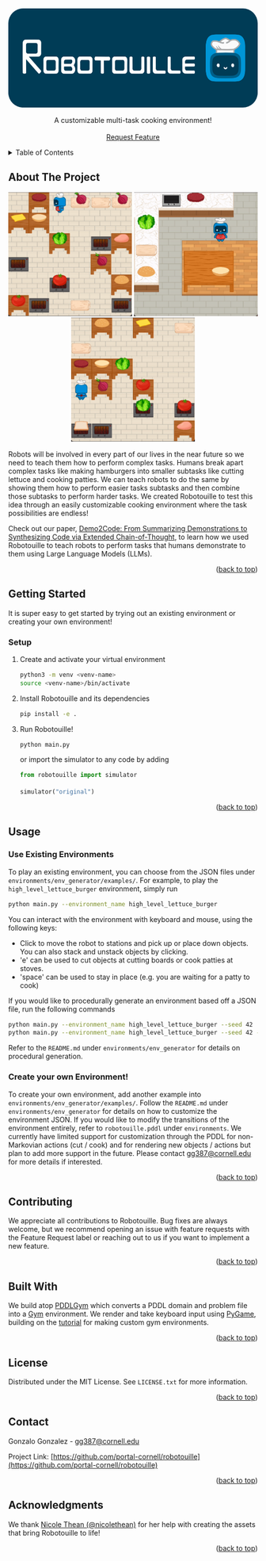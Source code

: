 
<a name="readme-top"></a>

<!-- PROJECT LOGO -->
<br />
<div align="center">
  <a href="https://github.com/portal-cornell/robotouille">
    <img src="README_assets/banner.png" alt="Logo" width="600" height="200", style="border-radius:30px">
  </a>
  
  <p align="center">
    A customizable multi-task cooking environment!
    <br />
    <br />
    <a href="https://github.com/portal-cornell/robotouille/issues">Request Feature</a>
  </p>
</div>



<!-- TABLE OF CONTENTS -->
<details>
  <summary>Table of Contents</summary>
  <ol>
    <li>
      <a href="#about-the-project">About The Project</a>
    </li>
    <li>
      <a href="#getting-started">Getting Started</a>
      <ul>
        <li><a href="#setup">Setup</a></li>
      </ul>
    </li>
    <li>
      <a href="#usage">Usage</a>
      <ul>
        <li><a href="#use-existing-environments">Use Existing Environments</a></li>
        <li><a href="#create-your-own-environment">Create your own Environment!</a></li>
      </ul>
    </li>
    <li><a href="#contributing">Contributing</a></li>
    <li><a href="#built-with">Built With</a></li>
    <li><a href="#license">License</a></li>
    <li><a href="#contact">Contact</a></li>
    <li><a href="#acknowledgments">Acknowledgments</a></li>
  </ol>
</details>



<!-- ABOUT THE PROJECT -->
## About The Project

<p align="middle">
  <img src="README_assets/lettuce_tomato_burger.gif" alt="Robot making a lettuce tomato burger in a procedurally generated kitchen" width="250" height="250"/>
  <img src="README_assets/kitchen.gif" alt="Robot making a lettuce burger in a custom-made kitchen" width="250" height="250"/>
  <img src="README_assets/cheese_burger.gif" alt="Robot making a cheese burger in a custom-made kitchen" width="250" height="250"/>
</p>

Robots will be involved in every part of our lives in the near future so we need to teach them how to perform complex tasks. Humans break apart complex tasks like making hamburgers into smaller subtasks like cutting lettuce and cooking patties. We can teach robots to do the same by showing them how to perform easier tasks subtasks and then combine those subtasks to perform harder tasks. We created Robotouille to test this idea through an easily customizable cooking environment where the task possibilities are endless!

Check out our paper, [Demo2Code: From Summarizing Demonstrations to Synthesizing Code via Extended Chain-of-Thought](https://portal-cornell.github.io/demo2code-webpage/), to learn how we used Robotouille to teach robots to perform tasks that humans demonstrate to them using Large Language Models (LLMs).

<p align="right">(<a href="#readme-top">back to top</a>)</p>



<!-- GETTING STARTED -->
## Getting Started

It is super easy to get started by trying out an existing environment or creating your own environment!

### Setup

1. Create and activate your virtual environment
   ```sh
   python3 -m venv <venv-name>
   source <venv-name>/bin/activate
   ```
2. Install Robotouille and its dependencies
   ```sh
   pip install -e .
   ```
3. Run Robotouille!
   ```sh
   python main.py
   ```
   or import the simulator to any code by adding
   ```python
   from robotouille import simulator
   
   simulator("original")
   ```

<p align="right">(<a href="#readme-top">back to top</a>)</p>

## Usage

### Use Existing Environments

To play an existing environment, you can choose from the JSON files under `environments/env_generator/examples/`. For example, to play the `high_level_lettuce_burger` environment, simply run
```sh
python main.py --environment_name high_level_lettuce_burger
```

You can interact with the environment with keyboard and mouse, using the following keys:
- Click to move the robot to stations and pick up or place down objects. You can also stack and unstack objects by clicking.
- 'e' can be used to cut objects at cutting boards or cook patties at stoves.
- 'space' can be used to stay in place (e.g. you are waiting for a patty to cook)

If you would like to procedurally generate an environment based off a JSON file, run the following commands
```sh
python main.py --environment_name high_level_lettuce_burger --seed 42
python main.py --environment_name high_level_lettuce_burger --seed 42 --noisy_randomization
```
Refer to the `README.md` under `environments/env_generator` for details on procedural generation.

### Create your own Environment!

To create your own environment, add another example into `environments/env_generator/examples/`. Follow the `README.md` under `environments/env_generator` for details on how to customize the environment JSON. If you would like to modify the transitions of the environment entirely, refer to `robotouille.pddl` under `environments`. We currently have limited support for customization through the PDDL for non-Markovian actions (cut / cook) and for rendering new objects / actions but plan to add more support in the future. Please contact gg387@cornell.edu for more details if interested.

<p align="right">(<a href="#readme-top">back to top</a>)</p>



<!-- CONTRIBUTING -->
## Contributing

We appreciate all contributions to Robotouille. Bug fixes are always welcome, but we recommend opening an issue with feature requests with the Feature Request label or reaching out to us if you want to implement a new feature.

<p align="right">(<a href="#readme-top">back to top</a>)</p>



<!-- BUILT WITH -->
## Built With

We build atop [PDDLGym](https://github.com/tomsilver/pddlgym) which converts a PDDL domain and problem file into a [Gym](https://www.gymlibrary.dev/index.html) environment. We render and take keyboard input using [PyGame](https://www.pygame.org/docs/), building on the [tutorial](https://www.gymlibrary.dev/content/environment_creation/) for making custom gym environments.

<p align="right">(<a href="#readme-top">back to top</a>)</p>



<!-- LICENSE -->
## License

Distributed under the MIT License. See `LICENSE.txt` for more information.

<p align="right">(<a href="#readme-top">back to top</a>)</p>



<!-- CONTACT -->
## Contact

Gonzalo Gonzalez - gg387@cornell.edu

Project Link: [https://github.com/portal-cornell/robotouille](https://github.com/portal-cornell/robotouille)

<p align="right">(<a href="#readme-top">back to top</a>)</p>



<!-- ACKNOWLEDGMENTS -->
## Acknowledgments

We thank [Nicole Thean (@nicolethean)](https://github.com/nicolethean) for her help with creating the assets that bring Robotouille to life!

<p align="right">(<a href="#readme-top">back to top</a>)</p>
